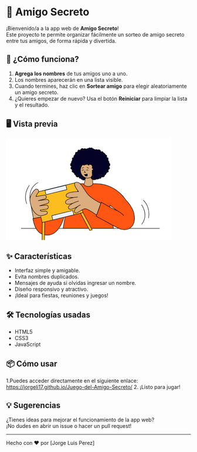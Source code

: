 # 🎁 Amigo Secreto

¡Bienvenido/a a la app web de **Amigo Secreto**!  
Este proyecto te permite organizar fácilmente un sorteo de amigo secreto entre tus amigos, de forma rápida y divertida.

## 🚀 ¿Cómo funciona?

1. **Agrega los nombres** de tus amigos uno a uno.
2. Los nombres aparecerán en una lista visible.
3. Cuando termines, haz clic en **Sortear amigo** para elegir aleatoriamente un amigo secreto.
4. ¿Quieres empezar de nuevo? Usa el botón **Reiniciar** para limpiar la lista y el resultado.

## 🖥️ Vista previa

![Vista previa de la app](assets/amigo-secreto.png)

## ✨ Características

- Interfaz simple y amigable.
- Evita nombres duplicados.
- Mensajes de ayuda si olvidas ingresar un nombre.
- Diseño responsivo y atractivo.
- ¡Ideal para fiestas, reuniones y juegos!

## 🛠️ Tecnologías usadas

- HTML5
- CSS3
- JavaScript

## 📦 Cómo usar

1.Puedes acceder directamente en el siguiente enlace: https://jorgeli17.github.io/Juego-del-Amigo-Secreto/
2. ¡Listo para jugar!

## 💡 Sugerencias

¿Tienes ideas para mejorar el funcionamiento de la app web?  
¡No dudes en abrir un issue o hacer un pull request!

---

Hecho con ❤️ por [Jorge Luis Perez]
